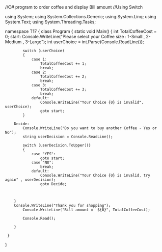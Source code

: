 //C# program to order coffee and display Bill amount 
//Using Switch 

using System;
using System.Collections.Generic;
using System.Linq;
using System.Text;
using System.Threading.Tasks;

namespace T17
{
    class Program
    {
        static void Main()
        {
            int TotalCoffeeCost = 0;
        start:
            Console.WriteLine("Please select your Coffee size : 1-Small , 2-Medium , 3-Large");
            int userChoice = int.Parse(Console.ReadLine());

            switch (userChoice)
            {
                case 1:
                    TotalCoffeeCost += 1;
                    break;
                case 2:
                    TotalCoffeeCost += 2;
                    break;
                case 3:
                    TotalCoffeeCost += 3;
                    break;
                default:
                    Console.WriteLine("Your Choice {0} is invalid", userChoice);
                    goto start;
            }

        Decide:
            Console.WriteLine("Do you want to buy another Coffee - Yes or No");
            string userDecision = Console.ReadLine();

            switch (userDecision.ToUpper())
            {
                case "YES":
                    goto start;
                case "NO":
                    break;
                default:
                    Console.WriteLine("Your Choice {0} is invalid, try again" , userDecision);
                    goto Decide;


            
        }
        Console.WriteLine("Thank you for shopping");
            Console.WriteLine("Bill amount =  ${0}", TotalCoffeeCost);

            Console.Read();

        }

     }
}

